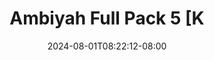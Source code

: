 --- 
title: "Ambiyah Full Pack  5 [K"
description: "nonton  video bokep Ambiyah Full Pack  5 [K terbaru   terbaru"
date: 2024-08-01T08:22:12-08:00
file_code: "exx3bsdr2cdc"
draft: false
cover: "c50fqo4lqkl6gcw1.jpg"
tags: ["Ambiyah", "Full", "Pack", "bokep-indo", "bokep-viral", "bokep-ig"]
length: 13
fld_id: "1483132"
foldername: "Ambiyah update"
categories: ["Ambiyah update"]
views: 0
---